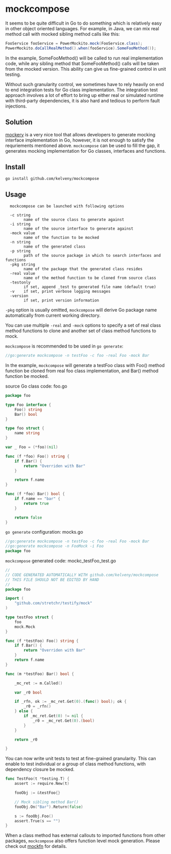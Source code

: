 # mockcompose

It seems to be quite difficult in Go to do something which is relatively easy in other object oriented languages. For example, in Java, we can mix real method call with mocked sibling method calls like this:
```java
FooService fooService = PowerMockito.mock(FooService.class);
PowerMockito.doCallRealMethod().when(fooService).SomeFooMethod());
```
In the example, SomeFooMethod() will be called to run real implementation code, while any sibling method that SomeFooMethod() calls will be taken from the mocked version. This ability can give us fine-grained control in unit testing.

Without such granularity control, we sometimes have to rely heavily on end to end integration tests for Go class implementation. The integration test approach involves a lot of effort to bring up either real or simulated runtime with third-party dependencies, it is also hard and tedious to perform fault injections.

## Solution
[mockery](https://github.com/vektra/mockery) is a very nice tool that allows developers to generate mocking interface implementation in Go, however, it is not enough to satisfy the requriements mentioned above. `mockcompose` can be used to fill the gap, it generates mocking implementation for Go classes, interfaces and functions.

## Install
```
go install github.com/kelveny/mockcompose
```

## Usage

```
  mockcompose can be launched with following options

  -c string
        name of the source class to generate against
  -i string
        name of the source interface to generate against
  -mock value
        name of the function to be mocked
  -n string
        name of the generated class
  -p string
        path of the source package in which to search interfaces and functions
  -pkg string
        name of the package that the generated class resides
  -real value
        name of the method function to be cloned from source class
  -testonly
        if set, append _test to generated file name (default true)
  -v    if set, print verbose logging messages
  -version
        if set, print version information
```
`-pkg` option is usually omitted, `mockcompose` will derive Go package name automatically from current working directory.

You can use multiple `-real` and `-mock` options to specify a set of real class method functions to clone and another set of class method functions to mock.

`mockcompose` is recommended to be used in `go generate`:
```go
//go:generate mockcompose -n testFoo -c foo -real Foo -mock Bar
```
In the example, `mockcompose` will generate a testFoo class with Foo() method function be cloned from real foo class implementation, and Bar() method function be mocked.

source Go class code: foo.go
```go
package foo

type Foo interface {
	Foo() string
	Bar() bool
}

type foo struct {
	name string
}

var _ Foo = (*foo)(nil)

func (f *foo) Foo() string {
	if f.Bar() {
		return "Overriden with Bar"
	}

	return f.name
}

func (f *foo) Bar() bool {
	if f.name == "bar" {
		return true
	}

	return false
}
```

`go generate` configuration: mocks.go
```go
//go:generate mockcompose -n testFoo -c foo -real Foo -mock Bar
//go:generate mockcompose -n FooMock -i Foo
package foo
```

`mockcompose` generated code: mockc_testFoo_test.go
```go
//
// CODE GENERATED AUTOMATICALLY WITH github.com/kelveny/mockcompose
// THIS FILE SHOULD NOT BE EDITED BY HAND
//
package foo

import (
	"github.com/stretchr/testify/mock"
)

type testFoo struct {
	foo
	mock.Mock
}

func (f *testFoo) Foo() string {
	if f.Bar() {
		return "Overriden with Bar"
	}
	return f.name
}

func (m *testFoo) Bar() bool {

	_mc_ret := m.Called()

	var _r0 bool

	if _rfn, ok := _mc_ret.Get(0).(func() bool); ok {
		_r0 = _rfn()
	} else {
		if _mc_ret.Get(0) != nil {
			_r0 = _mc_ret.Get(0).(bool)
		}
	}

	return _r0

}
```

You can now write unit tests to test at fine-grained granularity. This can enable to test individual or a group of class method functions, with dependency closure be mocked.

```go
func TestFoo(t *testing.T) {
    assert := require.New(t)

    fooObj := &testFoo{}

    // Mock sibling method Bar()
    fooObj.On("Bar").Return(false)

    s := fooObj.Foo()
    assert.True(s == "")
}
```

When a class method has external callouts to imported functions from other packages, `mockcompose` also offers function level mock generation. Please check out [mockfn](https://github.com/kelveny/mockcompose/tree/main/test/mockfn) for details.
